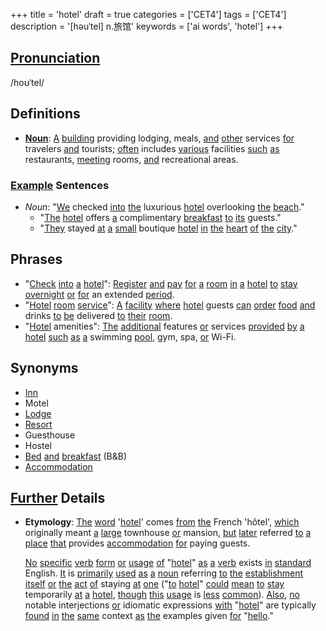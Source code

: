 +++
title = 'hotel'
draft = true
categories = ['CET4']
tags = ['CET4']
description = '[həuˈtel] n.旅馆'
keywords = ['ai words', 'hotel']
+++

## [Pronunciation](/en/post/pronunciation/)
/hoʊˈtel/

## Definitions
- **[Noun](/en/post/noun/)**: [A](/en/post/a/) [building](/en/post/building/) providing lodging, meals, [and](/en/post/and/) [other](/en/post/other/) services [for](/en/post/for/) travelers [and](/en/post/and/) tourists; [often](/en/post/often/) includes [various](/en/post/various/) facilities [such](/en/post/such/) [as](/en/post/as/) restaurants, [meeting](/en/post/meeting/) rooms, [and](/en/post/and/) recreational areas.

### [Example](/en/post/example/) Sentences
- _Noun_: "[We](/en/post/we/) checked [into](/en/post/into/) [the](/en/post/the/) luxurious [hotel](/en/post/hotel/) overlooking [the](/en/post/the/) [beach](/en/post/beach/)."
  - "[The](/en/post/the/) [hotel](/en/post/hotel/) offers [a](/en/post/a/) complimentary [breakfast](/en/post/breakfast/) [to](/en/post/to/) [its](/en/post/its/) guests."
  - "[They](/en/post/they/) stayed [at](/en/post/at/) [a](/en/post/a/) [small](/en/post/small/) boutique [hotel](/en/post/hotel/) [in](/en/post/in/) [the](/en/post/the/) [heart](/en/post/heart/) [of](/en/post/of/) [the](/en/post/the/) [city](/en/post/city/)."

## Phrases
- "[Check](/en/post/check/) [into](/en/post/into/) [a](/en/post/a/) [hotel](/en/post/hotel/)": [Register](/en/post/register/) [and](/en/post/and/) [pay](/en/post/pay/) [for](/en/post/for/) [a](/en/post/a/) [room](/en/post/room/) [in](/en/post/in/) [a](/en/post/a/) [hotel](/en/post/hotel/) [to](/en/post/to/) [stay](/en/post/stay/) [overnight](/en/post/overnight/) [or](/en/post/or/) [for](/en/post/for/) an extended [period](/en/post/period/).
- "[Hotel](/en/post/hotel/) [room](/en/post/room/) [service](/en/post/service/)": [A](/en/post/a/) [facility](/en/post/facility/) [where](/en/post/where/) [hotel](/en/post/hotel/) guests [can](/en/post/can/) [order](/en/post/order/) [food](/en/post/food/) [and](/en/post/and/) drinks [to](/en/post/to/) [be](/en/post/be/) delivered [to](/en/post/to/) [their](/en/post/their/) [room](/en/post/room/).
- "[Hotel](/en/post/hotel/) amenities": [The](/en/post/the/) [additional](/en/post/additional/) features [or](/en/post/or/) services [provided](/en/post/provided/) [by](/en/post/by/) [a](/en/post/a/) [hotel](/en/post/hotel/) [such](/en/post/such/) [as](/en/post/as/) [a](/en/post/a/) swimming [pool](/en/post/pool/), gym, spa, [or](/en/post/or/) Wi-Fi.

## Synonyms
- [Inn](/en/post/inn/)
- Motel
- [Lodge](/en/post/lodge/)
- [Resort](/en/post/resort/)
- Guesthouse
- Hostel
- [Bed](/en/post/bed/) [and](/en/post/and/) [breakfast](/en/post/breakfast/) (B&B)
- [Accommodation](/en/post/accommodation/)

## [Further](/en/post/further/) Details
- **Etymology**: [The](/en/post/the/) [word](/en/post/word/) '[hotel](/en/post/hotel/)' comes [from](/en/post/from/) [the](/en/post/the/) French 'hôtel', [which](/en/post/which/) originally meant [a](/en/post/a/) [large](/en/post/large/) townhouse [or](/en/post/or/) mansion, [but](/en/post/but/) [later](/en/post/later/) referred [to](/en/post/to/) [a](/en/post/a/) [place](/en/post/place/) [that](/en/post/that/) provides [accommodation](/en/post/accommodation/) [for](/en/post/for/) paying guests.
  
  [No](/en/post/no/) [specific](/en/post/specific/) [verb](/en/post/verb/) [form](/en/post/form/) [or](/en/post/or/) [usage](/en/post/usage/) [of](/en/post/of/) "[hotel](/en/post/hotel/)" [as](/en/post/as/) [a](/en/post/a/) [verb](/en/post/verb/) exists [in](/en/post/in/) [standard](/en/post/standard/) English. [It](/en/post/it/) is [primarily](/en/post/primarily/) [used](/en/post/used/) [as](/en/post/as/) [a](/en/post/a/) [noun](/en/post/noun/) referring [to](/en/post/to/) [the](/en/post/the/) [establishment](/en/post/establishment/) [itself](/en/post/itself/) [or](/en/post/or/) [the](/en/post/the/) [act](/en/post/act/) [of](/en/post/of/) staying [at](/en/post/at/) [one](/en/post/one/) ("[to](/en/post/to/) [hotel](/en/post/hotel/)" [could](/en/post/could/) [mean](/en/post/mean/) [to](/en/post/to/) [stay](/en/post/stay/) temporarily [at](/en/post/at/) [a](/en/post/a/) [hotel](/en/post/hotel/), [though](/en/post/though/) [this](/en/post/this/) [usage](/en/post/usage/) is [less](/en/post/less/) [common](/en/post/common/)). [Also](/en/post/also/), [no](/en/post/no/) notable interjections [or](/en/post/or/) idiomatic expressions [with](/en/post/with/) "[hotel](/en/post/hotel/)" are typically [found](/en/post/found/) [in](/en/post/in/) [the](/en/post/the/) [same](/en/post/same/) context [as](/en/post/as/) [the](/en/post/the/) examples given [for](/en/post/for/) "[hello](/en/post/hello/)."
